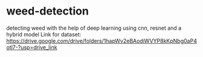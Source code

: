 # weed-detection
detecting weed with the help of deep learning using cnn, resnet and a hybrid model
Link for dataset: https://drive.google.com/drive/folders/1hapWv2eBAodiWVYP8kKpNbg0aP4otl7-?usp=drive_link
